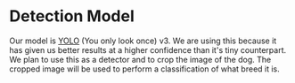 # Detection Model
Our model is [YOLO](https://github.com/OlafenwaMoses/ImageAI/releases/tag/1.0/) (You only look once) v3. We are using this because it has given us better results at a higher confidence than it's tiny counterpart. We plan to use this as a detector and to crop the image of the dog. The cropped image will be used to perform a classification of what breed it is.